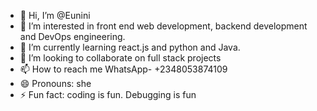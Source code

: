 - 👋 Hi, I’m @Eunini
- 👀 I’m interested in front end web development, backend development and DevOps engineering.
- 🌱 I’m currently learning react.js and python and Java.
- 💞️ I’m looking to collaborate on full stack projects
- 📫 How to reach me WhatsApp- +2348053874109
- 😄 Pronouns: she
- ⚡ Fun fact: coding is fun. Debugging is fun

<!---
Eunini/Eunini is a ✨ special ✨ repository because its `README.md` (this file) appears on your GitHub profile.
You can click the Preview link to take a look at your changes.
--->
